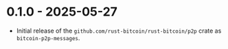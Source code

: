 # 0.1.0 - 2025-05-27

* Initial release of the `github.com/rust-bitcoin/rust-bitcoin/p2p` crate as `bitcoin-p2p-messages`.
